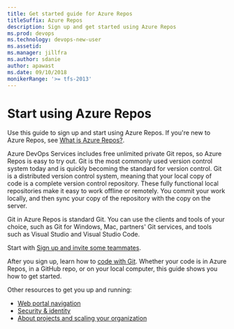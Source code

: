 ```yaml
---
title: Get started guide for Azure Repos 
titleSuffix: Azure Repos 
description: Sign up and get started using Azure Repos 
ms.prod: devops
ms.technology: devops-new-user
ms.assetid:  
ms.manager: jillfra
ms.author: sdanie
author: apawast
ms.date: 09/10/2018
monikerRange: '>= tfs-2013'
---
```


# Start using Azure Repos

Use this guide to sign up and start using Azure Repos. If you're new to Azure Repos, see [What is Azure Repos?](what-is-repos.md).

Azure DevOps Services includes free unlimited private Git repos, so Azure Repos is easy to try out. Git is the most commonly used version control system today and is quickly becoming the standard for version control. Git is a distributed version control system, meaning that your local copy of code is a complete version control repository. These fully functional local repositories make it easy to work offline or remotely. You commit your work locally, and then sync your copy of the repository with the copy on the server.

Git in Azure Repos is standard Git. You can use the clients and tools of your choice, such as Git for Windows, Mac, partners' Git services, and tools such as Visual Studio and Visual Studio Code.

Start with [Sign up and invite some teammates](sign-up-invite-teammates.md).

After you sign up, learn how to [code with Git](code-with-git.md). Whether your code is in Azure Repos, in a GitHub repo, or on your local computer, this guide shows you how to get started.

Other resources to get you up and running:

- [Web portal navigation](../../project/navigation/index.md)
- [Security & identity](../../organizations/security/index.md)
- [About projects and scaling your organization](../../organizations/projects/about-projects.md)
